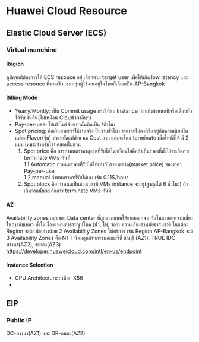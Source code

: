 # Huawei Cloud Resource

## Elastic Cloud Server (ECS)   
### Virtual manchine   
   #### Region
   ภูมิภาคทีต้องการให้ ECS resouce อยุ่ เลือกตาม target user เพื่อให้เกิด low latency และ access resouce ที่รวดเร็ว เช่นกลุ่มผู้ใช้งานอยู่ในไทยก็เลือกเป็น AP-Bangkok 
   
   #### Billing Mode
   - Yearly/Montly: เป็น Commit usage กรณีที่ลบ Instance ก่อนถึงกำหนดปีหรือเดือนยังได้รับเงินคืน(ไม่เหมือน Cloud เจ้าอื่นๆ)
   - Pay-per-use: ใช้เท่าไหร่จ่ายเท่านั้นคิดเป็น /ชั่วโมง
   - Spot pricing: คิดเงินตามการใช้งานจริงเป็นรายชั่วโมง ราคาจะไม่คงที่ขึ้นอยู่กับความนิยมในแต่ละ Flavor(รุ่น) ประหยัดแต่คำนวณ Cost ยาก และจะโดน terminate เมื่อไหร่ก็ได้ มี 2 แบบ เหมาะสำหรับใข้ทดสอบไม่นาน
      1. Spot price คือ การกำหนดราคาสูงสุดที่รับได้โดยเงื่อนไขคือถ้าเกินราคาที่ตั้งไว้จะเกิดการ terminate VMs ทันที   
		1.1 Automatic กำหนดราคาที่รับได้ให้เท่ากับราคาตลาด(market price) ของราคา Pay-per-use   
		1.2 manual กำหนดราคาที่รับได้เอง เช่น 0.11$/hour   
      2. Spot block คือ กำหนดเป็นช่วงเวลาที่ VMs instance จะอยู่(สูงสุดได้ 6 ชั่วโมง) ถ้าเกินจากนั้นจะเกิดการ terminate VMs ทันที
   
   #### AZ  
   Availability zones กลุ่มของ Data center ที่ถูกออกแบบให้แยกออกจากกันในแง่ของความเสี่ยงในการล้มเหลว ทั้งในเรื่องแหล่งสาธารณูปโภค (น้ำ, ไฟ, ฯลฯ) ความเสี่ยงด้านภัยธรรมชาติ ในแต่ละ Region จะต้องมีอย่างน้อย 2 Availability Zones ให้บริการ เช่น Region AP-Bangkok จะมี 3 Availability Zones คือ NTT นิคมอุตสาหกรรมอมตะซิตี้ ชลบุรี (AZ1), TRUE IDC บางนา(AZ2), ระยอง(AZ3)   
   https://developer.huaweicloud.com/intl/en-us/endpoint   

   #### Instance Selection  
   - CPU Architecture : เลือก X86
   -    
## EIP   
### Public IP


DC-บางนา(AZ1) และ DR-อมตะ(AZ2)